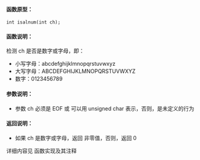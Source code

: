 
#### 函数原型：
```
int isalnum(int ch);
```

#### 函数说明：
检测 ch 是否是数字或字母，即：
* 小写字母：abcdefghijklmnopqrstuvwxyz
* 大写字母：ABCDEFGHIJKLMNOPQRSTUVWXYZ
* 数字：0123456789

#### 参数说明：
* 参数 ch 必须是 EOF 或 可以用 unsigned char 表示，否则，是未定义的行为

#### 返回说明：
* 如果 ch 是数字或字母，返回 非零值，否则，返回 0

详细内容见 函数实现及其注释

